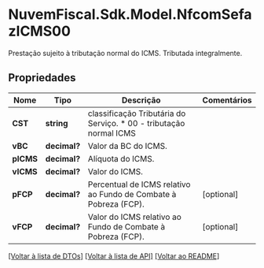 # NuvemFiscal.Sdk.Model.NfcomSefazICMS00
Prestação sujeito à tributação normal do ICMS.  Tributada integralmente.

## Propriedades

Nome | Tipo | Descrição | Comentários
------------ | ------------- | ------------- | -------------
**CST** | **string** | classificação Tributária do Serviço.  * 00 - tributação normal ICMS | 
**vBC** | **decimal?** | Valor da BC do ICMS. | 
**pICMS** | **decimal?** | Alíquota do ICMS. | 
**vICMS** | **decimal?** | Valor do ICMS. | 
**pFCP** | **decimal?** | Percentual de ICMS relativo ao Fundo de Combate à Pobreza (FCP). | [optional] 
**vFCP** | **decimal?** | Valor do ICMS relativo ao Fundo de Combate à Pobreza (FCP). | [optional] 

[[Voltar à lista de DTOs]](../README.md#documentation-for-models) [[Voltar à lista de API]](../README.md#documentation-for-api-endpoints) [[Voltar ao README]](../README.md)


